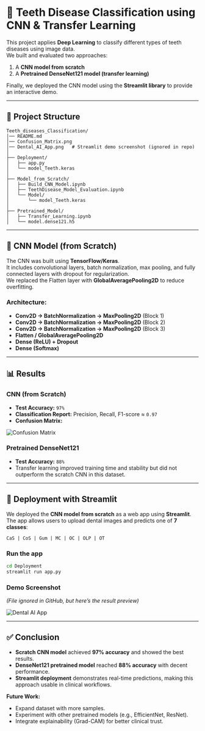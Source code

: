 # 🦷 Teeth Disease Classification using CNN & Transfer Learning

This project applies **Deep Learning** to classify different types of teeth diseases using image data.  
We built and evaluated two approaches:  
1. A **CNN model from scratch**  
2. A **Pretrained DenseNet121 model (transfer learning)**  

Finally, we deployed the CNN model using the **Streamlit library** to provide an interactive demo.  

---

## 📂 Project Structure
```
Teeth_diseases_Classification/
│── README.md
│── Confusion_Matrix.png
│── Dental_AI_App.png   # Streamlit demo screenshot (ignored in repo)
│
├── Deployment/
│   ├── app.py
│   └── model_Teeth.keras
│
├── Model_from_Scratch/
│   ├── Build_CNN_Model.ipynb
│   ├── TeethDisease_Model_Evaluation.ipynb
│   └── Model/
│       └── model_Teeth.keras
│
├── Pretrained_Model/
│   ├── Transfer_Learning.ipynb
│   └── model.dense121.h5
```

---

## 🧠 CNN Model (from Scratch)

The CNN was built using **TensorFlow/Keras**.  
It includes convolutional layers, batch normalization, max pooling, and fully connected layers with dropout for regularization.  
We replaced the Flatten layer with **GlobalAveragePooling2D** to reduce overfitting.  

### Architecture:
- **Conv2D → BatchNormalization → MaxPooling2D** (Block 1)  
- **Conv2D → BatchNormalization → MaxPooling2D** (Block 2)  
- **Conv2D → BatchNormalization → MaxPooling2D** (Block 3)  
- **Flatten / GlobalAveragePooling2D**  
- **Dense (ReLU) + Dropout**  
- **Dense (Softmax)**  

---

## 📊 Results

### CNN (from Scratch)
- **Test Accuracy:** `97%`  
- **Classification Report:** Precision, Recall, F1-score ≈ `0.97`  
- **Confusion Matrix:**  

![Confusion Matrix](Confusion_Matrix.png)

### Pretrained DenseNet121
- **Test Accuracy:** `88%`  
- Transfer learning improved training time and stability but did not outperform the scratch CNN in this dataset.

---

## 🚀 Deployment with Streamlit

We deployed the **CNN model from scratch** as a web app using **Streamlit**.  
The app allows users to upload dental images and predicts one of **7 classes**:  

```
CaS | CoS | Gum | MC | OC | OLP | OT
```

### Run the app
```bash
cd Deployment
streamlit run app.py
```

### Demo Screenshot
*(File ignored in GitHub, but here’s the result preview)*  

![Dental AI App](Dental_AI_App.png)

---

## ✅ Conclusion

- **Scratch CNN model** achieved **97% accuracy** and showed the best results.  
- **DenseNet121 pretrained model** reached **88% accuracy** with decent performance.  
- **Streamlit deployment** demonstrates real-time predictions, making this approach usable in clinical workflows.  

**Future Work:**  
- Expand dataset with more samples.  
- Experiment with other pretrained models (e.g., EfficientNet, ResNet).  
- Integrate explainability (Grad-CAM) for better clinical trust.  
